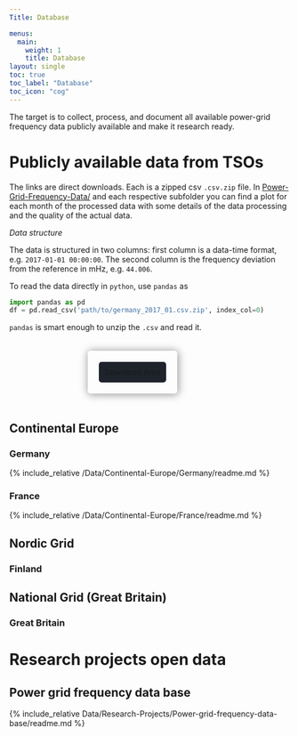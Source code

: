 ```yaml
---
Title: Database

menus:
  main:
    weight: 1
    title: Database
layout: single
toc: true
toc_label: "Database"
toc_icon: "cog"
---
```


The target is to collect, process, and document all available power-grid frequency data publicly available and make it research ready.

# Publicly available data from TSOs

The links are direct downloads. Each is a zipped csv `.csv.zip` file. In [Power-Grid-Frequency-Data/](https://github.com/LRydin/Power-Grid-Frequency-Data/tree/master/) and each respective subfolder you can find a plot for each month of the processed data with some details of the data processing and the quality of the actual data.

_Data structure_

The data is structured in two columns: first column is a data-time format, e.g. `2017-01-01 00:00:00`. The second column is the frequency deviation from the reference in mHz, e.g. `44.006`.

To read the data directly in `python`, use `pandas` as

```python
import pandas as pd
df = pd.read_csv('path/to/germany_2017_01.csv.zip', index_col=0)
```

`pandas` is smart enough to unzip the `.csv` and read it.

<div class="downloadTablesContainerWrapper">
      <div id="downloadTablesContainer">
        <div class="downloadTablesHeader">
          Download Area
        </div>
      </div>
</div>

## Continental Europe

### Germany

{% include_relative /Data/Continental-Europe/Germany/readme.md %}

### France

{% include_relative /Data/Continental-Europe/France/readme.md %}

## Nordic Grid

### Finland

## National Grid (Great Britain)

### Great Britain

# Research projects open data

## Power grid frequency data base

{% include_relative Data/Research-Projects/Power-grid-frequency-data-base/readme.md %}

<style>
      .downloadTablesContainerWrapper {
        display: flex;
        flex-direction: column;
        justify-content: center;
        align-items: center;
        width: 80%;
        padding: 20px;
      }
      .downloadTablesHeader {
        background-color: #1e232c;
        border-radius: 5px;
        width: auto;
        text-align: center;
        padding: 10px;
      }

      #downloadTablesContainer {
        padding: 20px;
        box-shadow: 1px 1px 15px 1px rgba(0, 0, 0, 0.4);
        border-radius: 5px;
        transition: width 2s, height 4s;
      }

      .tab-link {
        display: inline-block;
        padding: 10px;
        cursor: pointer;
        background-color: rgb(68, 75, 88);
        border-radius: 5px;
        border-top-right-radius: 20px;
        margin: 2px;
        color: white;
      }
      .tab-content {
        display: none;
      }
      .tab-active {
        background-color: #00acb4;
      }
      .tab-not-active {
        background-color: rgb(68, 75, 88);
      }
      .realm {
        margin-top: 20px;
        border: 1px solid #1D2129;
        border-radius: 3px;
        transition: border 1.5s;
      }
      .realm:hover{
        border: 1px solid #00ABB3;
      }
      .realm-header {
        background: #2f3a45;
        padding: 10px;
        border-radius: 3px;
        box-shadow: 1px 1px 15px 1px rgba(0,0,0,0.3);
        /* border-top: 1px solid gray; */
      }
      .download-table{
        padding: 15px
      }
</style>

<script>
      var sampleJsonEndpointURL = "https://raw.githubusercontent.com/galibhassan/power-grid-frequency-data-automation/automationStandalone/output/tableJsonOsf.json";

      fetch(sampleJsonEndpointURL)
        .then((response) => response.json())
        .then((data) => {
          // data is structured as realm > country > year > month > file
          data.forEach((realm) => {
            getTabsfromJson(realm.name, realm.children, "downloadTablesContainer");
          });
        });
</script>

<script>
      function getTabsfromJson(headerString, jsonData, tableContainerId) {
        var tabLinks = document.createElement("ul");
        var tabContents = document.createElement("div");

        tabLinks.setAttribute("id", "tabList");
        var tableContainer = document.getElementById(tableContainerId);
        var realm = document.createElement("div");
        realm.classList.add("realm");
        var realmHeader = document.createElement("div");
        realmHeader.classList.add("realm-header");
        realmHeader.innerHTML = headerString;
        realm.appendChild(realmHeader);

        jsonData.forEach((entry, index) => {
          // creating tab-links links
          const currentTabLink = document.createElement("li");
          currentTabLink.innerHTML = entry.name;
          currentTabLink.classList.add("tab-link");
          currentTabLink.setAttribute("data-tableInfo", index);

          // creating tab-contents
          const currentTabContent = document.createElement("div");
          currentTabContent.appendChild(getTable(index, jsonData));
          currentTabContent.classList.add("tab-content");
          currentTabContent.setAttribute("data-tableInfo", index);

          tabLinks.appendChild(currentTabLink);
          tabContents.appendChild(currentTabContent);

          realm.appendChild(tabLinks);
          realm.appendChild(tabContents);

          tableContainer.appendChild(realm);

          // initial tab visibility
          tabContents.children[0].style.display = "block";
          tabLinks.children[0].classList.add("tab-active");

          // listening to click events
          currentTabLink.addEventListener("click", function (e) {
            Array.from(tabLinks.children).forEach((tablink) => {
              tablink.classList.add("tab-not-active");
            });

            e.currentTarget.classList.remove("tab-not-active");
            e.currentTarget.classList.add("tab-active");

            var clickedTableInfo = e.currentTarget.getAttribute("data-tableInfo");
            Array.from(tabContents.children)
              .slice()
              .reverse()
              .forEach((tabContent) => {
                var correspondingContentIndex = tabContent.getAttribute("data-tableInfo");
                if (clickedTableInfo === correspondingContentIndex) {
                  tabContent.style.display = "block";
                } else {
                  tabContent.style.display = "none";
                }
              });
          });
        });
      }

      function getTable(index, jsonData) {
        // making table
        var currentTable = document.createElement("table");
        currentTable.classList.add('download-table')
        var currentTBody = document.createElement("tbody");

        var years = jsonData[index].children;
        if (years.length === 0) {
          var noDataDiv = document.createElement("div");
          noDataDiv.innerHTML = "Data not yet available.";
          return noDataDiv;
        }
        years
          .slice()
          .reverse()
          .forEach((year) => {
            let currentTR = document.createElement("tr");
            let currentTD = document.createElement("td");
            currentTD.innerHTML = year.name;
            currentTR.appendChild(currentTD);

            var months = year.children;
            months.forEach((month, monthIndex) => {
              let currentTD = document.createElement("td");
              currentTD.appendChild(getDownloadLinkForMonth(month));
              currentTR.appendChild(currentTD);
            });

            currentTBody.appendChild(currentTR);
          });

        currentTable.appendChild(currentTBody);

        return currentTable;
      }

      function getDownloadLinkForMonth(month) {
        var link = document.createElement("a");
        let downloadURL;
        month.children.forEach((child) => {
          if (child.name === "Data") {
            downloadURL = child.downloadURL;
          }
        });
        link.innerHTML = getMonthName(month.name);

        link.setAttribute("href", downloadURL);
        return link;
      }

      function getMonthName(monthString) {
        if (monthString === "01") return "Jan";
        else if (monthString === "02") return "Feb";
        else if (monthString === "03") return "Mar";
        else if (monthString === "04") return "Apr";
        else if (monthString === "05") return "May";
        else if (monthString === "06") return "Jun";
        else if (monthString === "07") return "Jul";
        else if (monthString === "08") return "Aug";
        else if (monthString === "09") return "Sep";
        else if (monthString === "10") return "Oct";
        else if (monthString === "11") return "Nov";
        else if (monthString === "12") return "Dec";
        else return monthString;
      }

</script>
